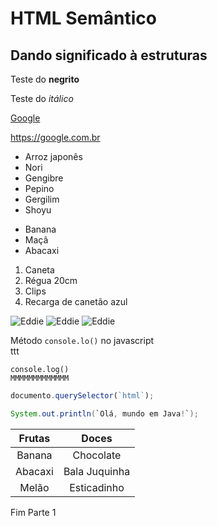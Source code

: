 # HTML Semântico
## Dando significado à estruturas
Teste do **negrito**

Teste do *itálico*

[Google](https://google.com/)

<https://google.com.br>

* Arroz japonês
* Nori
* Gengibre
* Pepino
* Gergilim
* Shoyu

- Banana
- Maçã
- Abacaxi

1. Caneta
2. Régua 20cm
3. Clips
4. Recarga de canetão azul

![Eddie](https://pipz.com/static/images/blog/eddie.png) ![Eddie](https://pipz.com/static/images/blog/eddie.png) ![Eddie](https://pipz.com/static/images/blog/eddie.png)




Método `console.lo()` no javascript <br>
ttt

`console.log()`<br>
`MMMMMMMMMMMMM`

```js
documento.querySelector(`html`);
```

~~~java
System.out.println(`Olá, mundo em Java!`);
~~~

Frutas | Doces
:---:|:---:
Banana | Chocolate
Abacaxi | Bala Juquinha
Melão | Esticadinho

Fim Parte 1
